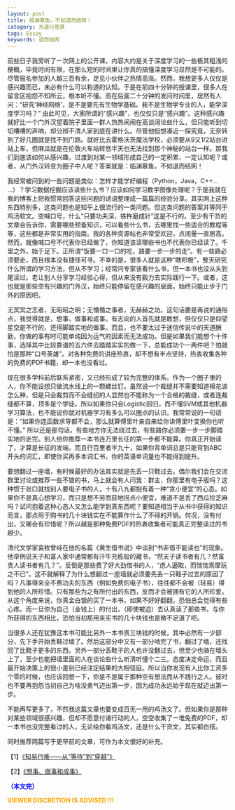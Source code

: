 ```yaml
---
layout: post
title: 临渊慕鱼，不如退而结网！
category: 大道行思录
tags: Essay
keywords: 退而结网
---
```


前些日子我旁听了一次网上的公开课，内容大约是关于深度学习的一些极其粗浅的梗概，毕竟时间有限，在那么短的时间里让你真的搞懂深度学习显然是不可能的。尽管报名参加的人越三百有余，足见小伙伴之热情高涨。然而，我想更多人仅仅是感兴趣而已，未必有什么可以称道的认知。于是在前四十分钟的授课里，很多人在留言区抱怨不知所云，根本听不懂。而在后面二十分钟的发问时间里，居然有人问：“研究‘神经网络’，是不是要先有生物学基础。我不是生物学专业的人，能学深度学习吗？” 由此可见，大家所谓的“感兴趣”，也仅仅只是“感兴趣”。这种感兴趣就好比一个门外汉望着院子里面一群人热热闹闹在高谈阔论些什么，但只能听到切切嘈嘈的声响，却分辨不清人家到底在讲什么。尽管他挺想凑近一探究竟，无奈转到了好几圈就是找不到门路。就好比去霍格沃茨魔法学校，必须要从9又1/2站台进站上车，但麻瓜就是在伦敦火车站转悠半天也无法找到那个神秘的站台一样。那我们到底该如何从感兴趣，过渡到对某一领域形成自己的一定积累、一定认知呢？或者，从门外汉转变为圈子中人呢？答案就是：临渊慕鱼，不如退而结网！


我经常被问到的一些问题是类似：怎样才能学好编程（Python，Java，C++... ...）？学习数据挖掘应该读些什么书？应该如何学习数字图像处理呢？于是我就在我的博客上把我惯常回答这些问题的话语整理成一篇篇的经验分享。其实网上这种东西特别多，这类问题也是知乎上很流行的一类问题。但这类问题的答案并等同于鸡汤软文。空喊口号，什么“只要功夫深，铁杵磨成针”这是不行的。至少有干货的文章会告诉你，需要哪些预备知识，可以看些什么书，去哪里找一些适合的教程等等，这些都是非常实用的指南。我的各种资源帖也非常受欢迎，点阅量一直居高。然而，就像喊口号不代表你已经做了，你知道该读哪些书也不代表你已经读了。千里之外，始于足下。正所谓“饭要一口一口的吃，路要一步一步的走”。有一些路必须要走，而且根本没有捷径可寻。不幸的是，很多人就是这种“瞎积极”，整天研究什么所谓的学习方法，但从不学习；经常问专家该看什么书，但一本书也没从头到尾读过。老让别人分享学习经验心得，但从来没有毅力去实际践行一下。或者，这也就是那些空有兴趣的门外汉，始终只能停留在感兴趣的层面，始终只能止步于门外的原因吧。


无冥冥之志者，无昭昭之明；无惛惛之事者，无赫赫之功。这句话要是再说的通俗点，我觉得就是，想事，做事和成事。有志向的人首先就是敢想，但仅仅只是仰望星空是不行的，还得脚踏实地的做事。而且，也不要太过于迷信传说中的天道酬勤，你做的事有时可能单纯因为运气的因素而无法成功。但是如果我们能想个十件事，选择其中比较靠谱的五六件去踏踏实实的做一下，总能成功个一两件吧？怕就怕是那种“口号英雄”。对各种免费的讲座热衷，却不想有半点坚持，热衷收集各种的免费的PDF书籍，却一本也没看过。


现在很多学科前后联系紧密，又已经形成了较为完整的体系。作为一个圈子里的人，你不能设想只做流水线上的一颗螺丝钉。虽然说一个裁缝并不需要知道棉花该怎么种，但是只会裁剪而不会缝纫的人显然也不能称为一个合格的裁缝，或者连裁缝都不算，顶多是个学徒。所以如果你只会Logistic回归，而不懂SVM或其他机器学习算法，也不能说你就对机器学习有多么可以圈点的认识。我常常说的一句话是：“如果你连函数求导都不会，那么就算傅里叶亲自来给你讲傅里叶变换你也听不懂。” 所以还是那句话，有些地方你无法绕过去，有些路你必须要一步一步脚踏实地的走完。别人给你推荐一本书连万里长征的第一步都不能算。你真正开始读了，才算是长征的发端。而且行百里者半九十，如果你背单词总是只能背到ABC开头的词汇，即使你买再多本词汇书，你的英语单词量也不能得到提升。


要想翻过一座墙，有时候最好的办法其实就是先丢一只鞋过去。偶尔我们会在交流群里讨论或推荐一些不错的书，马上就会有人问我：群主，你那里有电子版吗？这种惯于张口就找别人要电子书的人，十有八九都抱有着一种“贪小便宜”的心态。如果你不是真心想学习，而只是想不劳而获地捞点小便宜，难道不是丢了西瓜捡芝麻吗？试问抱着这种心态人又怎么能学到真东西呢？要知道相当于从书中获得的知识而言，那点用于购书的几十块钱实在不能算作什么了不得的开销。何况，没有付出，又哪会有珍惜呢？所以越是那种免费PDF的热衷收集者可能真正完整读过的书越少。


清代文学家袁枚曾经在他的名篇《黄生借书说》中谈到“书非借不能读也”的现象。他举例说天子和富人家中通常都有汗牛充栋般的藏书，“然天子读书者有几？然富贵人读书者有几？”。反倒是那些费了好大劲借书的人，“虑人逼取，而惴惴焉摩玩之不已”。这不就解释了为什么想翻过一座墙就必须要先丢一只鞋子过去的原因了吗？凡事得来全不费功夫的东西（例如免费的电子书），往往都不会被（轻易）得到他的人所珍惜。只有那些为之有所付出的东西，反而才会被拥有它的人所珍爱。从这个角度来说，你真金白银的买了一本书，如果不好好翻翻，恐怕总会觉得有些心疼。而一旦你为自己（金钱上）的付出，（即使被迫）去认真读了那些书，与你所获得的东西相比，恐怕当初那用来买书的几十块钱也是微不足道了吧。


当很多人还在犹豫这本书可能比另外一本书贵三块钱的时候，其中必然有一少部分，先下手开始丢鞋过墙了。然后这部分中又有一部分啃完了书，翻过了墙，还找回了比鞋子更多的东西。另外一部分丢鞋子的人也许没翻过去，但至少也骑在墙头上了，至少也能把墙里面的人在谈论些什么听清听懂个二三。态度决定命运，而且最开始决策上的很小差别已经注定结果的大相径庭。所以当你发现有人比你工资多个零的时候，也应该回想一下，你是不是属于那种空有想法而从不践行之人。彼时也不要再抱怨当初自己为啥没勇气迈出第一步，因为成功永远始于现在就迈出第一步。


不能再写更多了，不然我这篇文章也要变成百无一用的鸡汤文了。但如果你是那种对某些领域很感兴趣，但却不愿意付诸行动的人，空空收集了一堆免费的PDF，却一本书也没完整看过的人，无论给你看鸡汤文，还是什么干货文，其实都白搭。


同时推荐两篇写于更早前的文章，可作为本文很好的补充。

【1】[《知易行难——从“等待”到“穿越”》](https://fzuo.github.io/2010/11/19/general-wait-essay.html)

【2】[《想事、做事和成事》](https://fzuo.github.io/2010/10/23/think-and-action.html)


<span style="color:blue">**（本文完）**</span>

**<span style="color:Orange"> VIEWER DISCRETION IS ADVISED !!! </span>**
